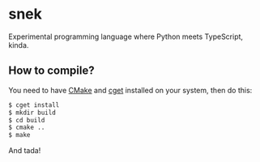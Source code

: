 # snek

Experimental programming language where Python meets TypeScript, kinda.

## How to compile?

You need to have [CMake] and [cget] installed on your system, then do this:

```bash
$ cget install
$ mkdir build
$ cd build
$ cmake ..
$ make
```

And tada!

[CMake]: https://cmake.org
[cget]: https://cget.readthedocs.io/en/latest/
